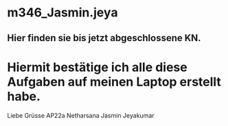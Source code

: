 # m346_Jasmin.jeya



## Hier finden sie bis jetzt abgeschlossene KN. 

# Hiermit bestätige ich alle diese Aufgaben auf meinen Laptop erstellt habe.





Liebe Grüsse 
AP22a 
Netharsana Jasmin Jeyakumar
